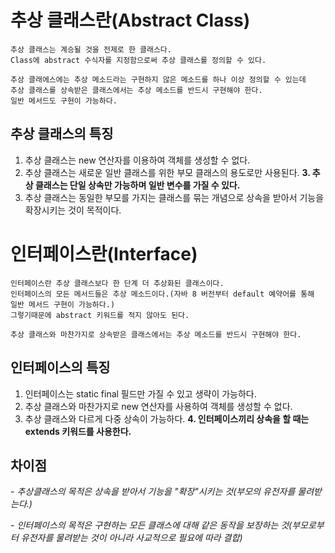 # 추상 클래스란(Abstract Class)
    추상 클래스는 계승될 것을 전제로 한 클래스다. 
    Class에 abstract 수식자를 지정함으로써 추상 클래스를 정의할 수 있다.
    
    추상 클래에스에는 추상 메소드라는 구현하지 않은 메소드를 하나 이상 정의할 수 있는데 
    추상 클래스를 상속받은 클래스에서는 추상 메소드를 반드시 구현해야 한다.
    일반 메서드도 구현이 가능하다.
    
## 추상 클래스의 특징
1. 추상 클래스는 new 연산자를 이용하여 객체를 생성할 수 없다.
2. 추상 클래스는 새로운 일반 클래스를 위한 부모 클래스의 용도로만 사용된다.
**3. 추상 클래스는 단일 상속만 가능하며 일반 변수를 가질 수 있다.**
4. 추상 클래스는 동일한 부모를 가지는 클래스를 묶는 개념으로 상속을 받아서 기능을 확장시키는 것이 목적이다.
    

# 인터페이스란(Interface)
    인터페이스란 추상 클래스보다 한 단계 더 추상화된 클래스이다.
    인터페이스의 모든 메서드들은 추상 메소드이다.(자바 8 버전부터 default 예약어를 통해 일반 메서드 구현이 가능하다.)
    그렇기때문에 abstract 키워드를 적지 않아도 된다.
    
    추상 클래스와 마찬가지로 상속받은 클래스에서는 추상 메소드를 반드시 구현해야 한다.
    
## 인터페이스의 특징
1. 인터페이스는 static final 필드만 가질 수 있고 생략이 가능하다.
2. 추상 클래스와 마찬가지로 new 연산자를 사용하여 객체를 생성할 수 없다.
3. 추상 클래스와 다르게 다중 상속이 가능하다.
**4. 인터페이스끼리 상속을 할 때는 extends 키워드를 사용한다.**

## 차이점
*- 추상클래스의 목적은 상속을 받아서 기능을 "확장"시키는 것(부모의 유전자를 물려받는다.)* 

*- 인터페이스의 목적은 구현하는 모든 클래스에 대해 같은 동작을 보장하는 것(부모로부터 유전자를 물려받는 것이 아니라 사교적으로 필요에 따라 결합)*